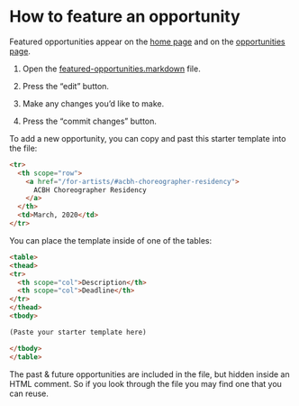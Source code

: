 # How to feature an opportunity

Featured opportunities appear on the [home page](https://beta-artsamo.digitalservice.la/) and on the [opportunities page](https://beta-artsamo.digitalservice.la/opportunities/).

1. Open the [featured-opportunities.markdown](https://github.com/jimthoburn/artsamo/blob/master/_includes/featured-opportunities.markdown) file.

2. Press the “edit” button.

3. Make any changes you’d like to make.

4. Press the “commit changes” button.

To add a new opportunity, you can copy and past this starter template into the file:

```html
<tr>
  <th scope="row">
    <a href="/for-artists/#acbh-choreographer-residency">
      ACBH Choreographer Residency
    </a>
  </th>
  <td>March, 2020</td>
</tr>
```

You can place the template inside of one of the tables:

```html
<table>
<thead>
<tr>
  <th scope="col">Description</th>
  <th scope="col">Deadline</th>
</tr>
</thead>
<tbody>

(Paste your starter template here)

</tbody>
</table>
```

The past & future opportunities are included in the file, but hidden
inside an HTML comment. So if you look through the file you may
find one that you can reuse.
